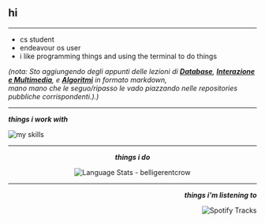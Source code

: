 ## hi
***

* cs student
* endeavour os user
* i like programming things and using the terminal to do things

<i>(nota: Sto aggiungendo degli appunti delle lezioni di  <b>[Database](https://github.com/belligerentcrow/db_notes)</b>, <b>[Interazione e Multimedia](https://github.com/belligerentcrow/iem_notes)</b>, e <b>[Algoritmi](https://github.com/belligerentcrow/algorithms_22-23)</b> in formato markdown,  
 mano mano che le seguo/ripasso le vado piazzando nelle repositories pubbliche corrispondenti.)</b>.)</i>

***

<div align="left">
  
   ***things i work with*** <br>
  
<img alt="my skills" src="https://skillicons.dev/icons?i=bash,c,cpp,html,css,py,discord,git,linux,vim,vscode,processing&perline=6"/>
</div>

***


<div align="center">
  
   ***things i do*** <br>

  <img alt="Language Stats - belligerentcrow" src="https://github-readme-stats.vercel.app/api/top-langs/?username=belligerentcrow&hide_border=true&theme=tokyonight" />
</div>


***


<div align="right">
  
   ***things i'm listening to*** <br>
  
<img align="center" alt="Spotify Tracks" src="https://spotify-recently-played-readme.vercel.app/api?user=9wuztcs8h72hav3izutdunf66"/>
</div>




